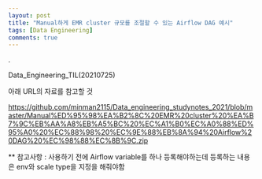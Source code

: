```yaml
---
layout: post
title: "Manual하게 EMR cluster 규모를 조절할 수 있는 Airflow DAG 예시"
tags: [Data Engineering]
comments: true
---
```


.

Data_Engineering_TIL(20210725)

아래 URL의 자료를 참고할 것

https://github.com/minman2115/Data_engineering_studynotes_2021/blob/master/Manual%ED%95%98%EA%B2%8C%20EMR%20cluster%20%EA%B7%9C%EB%AA%A8%EB%A5%BC%20%EC%A1%B0%EC%A0%88%ED%95%A0%20%EC%88%98%20%EC%9E%88%EB%8A%94%20Airflow%20DAG%20%EC%98%88%EC%8B%9C.zip

** 참고사항 : 사용하기 전에 Airflow variable를 하나 등록해야하는데 등록하는 내용은 env와 scale type을 지정을 해줘야함